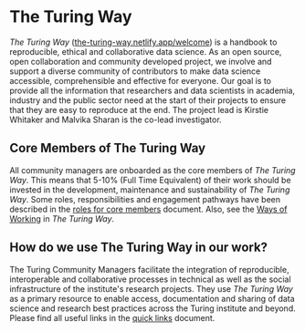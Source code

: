 # The Turing Way

*The Turing Way* ([the-turing-way.netlify.app/welcome](https://the-turing-way.netlify.app/welcome)) is a handbook to reproducible, ethical and collaborative data science.
As an open source, open collaboration and community developed project, we involve and support a diverse community of contributors to make data science accessible, comprehensible and effective for everyone. 
Our goal is to provide all the information that researchers and data scientists in academia, industry and the public sector need at the start of their projects to ensure that they are easy to reproduce at the end.
The project lead is Kirstie Whitaker and Malvika Sharan is the co-lead investigator.

## Core Members of The Turing Way

All community managers are onboarded as the core members of *The Turing Way*.
This means that 5-10% (Full Time Equivalent) of their work should be invested in the development, maintenance and sustainability of *The Turing Way*.
Some roles, responsibilities and engagement pathways have been described in the [roles for core members](./roles-of-core-members.md) document.
Also, see the [Ways of Working](https://github.com/alan-turing-institute/the-turing-way/blob/main/ways_of_working.md) in *The Turing Way*.

## How do we use The Turing Way in our work?

The Turing Community Managers facilitate the integration of reproducible, interoperable and collaborative processes in technical as well as the social infrastructure of the institute's research projects.
They use *The Turing Way* as a primary resource to enable access, documentation and sharing of data science and research best practices across the Turing institute and beyond.
Please find all useful links in the [quick links](./quick-links.md) document.
